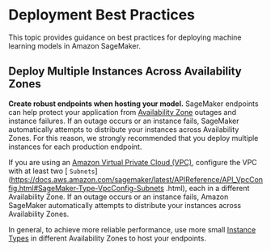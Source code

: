 # Deployment Best Practices<a name="best-practices"></a>

This topic provides guidance on best practices for deploying machine learning models in Amazon SageMaker\.

## Deploy Multiple Instances Across Availability Zones<a name="deployment-best-practices"></a>

**Create robust endpoints when hosting your model\.** SageMaker endpoints can help protect your application from [Availability Zone](https://docs.aws.amazon.com/AWSEC2/latest/UserGuide/using-regions-availability-zones.html) outages and instance failures\. If an outage occurs or an instance fails, SageMaker automatically attempts to distribute your instances across Availability Zones\. For this reason, we strongly recommended that you deploy multiple instances for each production endpoint\. 

If you are using an [Amazon Virtual Private Cloud \(VPC\)](https://docs.aws.amazon.com/vpc/latest/userguide/what-is-amazon-vpc.html), configure the VPC with at least two [ `Subnets`](https://docs.aws.amazon.com/sagemaker/latest/APIReference/API_VpcConfig.html#SageMaker-Type-VpcConfig-Subnets                 .html), each in a different Availability Zone\. If an outage occurs or an instance fails, Amazon SageMaker automatically attempts to distribute your instances across Availability Zones\. 

In general, to achieve more reliable performance, use more small [Instance Types](https://docs.aws.amazon.com/AWSEC2/latest/UserGuide/instance-types.html) in different Availability Zones to host your endpoints\.